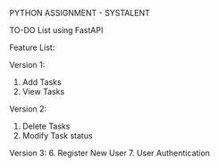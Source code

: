 PYTHON ASSIGNMENT - SYSTALENT

TO-DO List using FastAPI

Feature List:

Version 1:
  1. Add Tasks
  2. View Tasks

Version 2:
  1. Delete Tasks
  2. Modify Task status

Version 3:
  6. Register New User
  7. User Authentication
